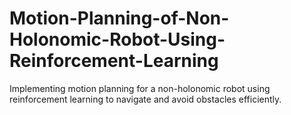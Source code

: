 # Motion-Planning-of-Non-Holonomic-Robot-Using-Reinforcement-Learning
Implementing motion planning for a non-holonomic robot using reinforcement learning to navigate and avoid obstacles efficiently.

